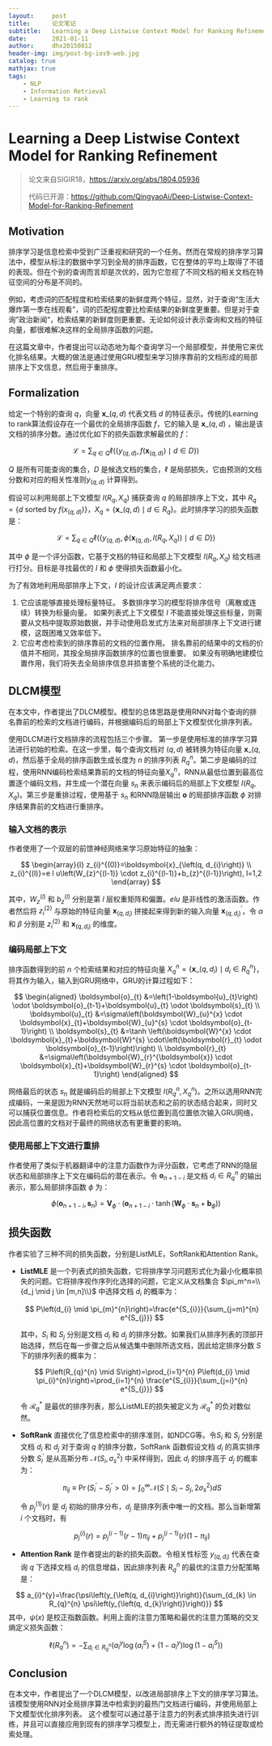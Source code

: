 ```yaml
---
layout:     post
title:      论文笔记
subtitle:   Learning a Deep Listwise Context Model for Ranking Refinement
date:       2021-01-11
author:     dhx20150812
header-img: img/post-bg-ios9-web.jpg
catalog: true
mathjax: true
tags:
    - NLP
    - Information Retrieval
    - Learning to rank
---
```


# Learning a Deep Listwise Context Model for Ranking Refinement

>   论文来自SIGIR18，<https://arxiv.org/abs/1804.05936>
>
>   代码已开源：<https://github.com/QingyaoAi/Deep-Listwise-Context-Model-for-Ranking-Refinement>

## Motivation

排序学习是信息检索中受到广泛重视和研究的一个任务。然而在常规的排序学习算法中，模型从标注的数据中学习到全局的排序函数，它在整体的平均上取得了不错的表现。但在个别的查询而言却是次优的，因为它忽视了不同文档的相关文档在特征空间的分布是不同的。

例如，考虑词的匹配程度和检索结果的新鲜度两个特征，显然，对于查询“生活大爆炸第一季在线观看”，词的匹配程度要比检索结果的新鲜度更重要。但是对于查询”政治新闻“，检索结果的新鲜度则更重要。无论如何设计表示查询和文档的特征向量，都很难解决这样的全局排序函数的问题。

在这篇文章中，作者提出可以动态地为每个查询学习一个局部模型，并使用它来优化排名结果。大概的做法是通过使用GRU模型来学习排序靠前的文档形成的局部排序上下文信息，然后用于重排序。

## Formalization

给定一个特别的查询 $q$，向量 $\boldsymbol{x}\_{(q, d)}$ 代表文档 $d$ 的特征表示。传统的Learning to rank算法假设存在一个最优的全局排序函数 $f$，它的输入是 $\boldsymbol{x}\_{(q,d)}$ ，输出是该文档的排序分数。通过优化如下的损失函数求解最优的 $f$：

$$
\mathcal{L}=\sum_{q \in Q} \ell\left(\left\{y_{(q, d)}, f\left(\boldsymbol{x}_{(q, d)}\right) \mid d \in D\right\}\right)
$$

$Q$ 是所有可能查询的集合，$D$ 是候选文档的集合，$\ell$ 是局部损失，它由预测的文档分数和对应的相关性准则$y_{(q, d)}$ 计算得到。

假设可以利用局部上下文模型 $I(R_q,X_q)$ 捕获查询 $q$ 的局部排序上下文，其中 $R_{q}=\left\{d\right.$ sorted by $\left.f\left(x_{(q, d)}\right)\right\}$，$X_{q}=\left\{\boldsymbol{x}\_{(q, d)} \mid d \in R_{q}\right\}$。此时排序学习的损失函数是：

$$
\mathcal{L}=\sum_{q \in Q} \ell\left(\left\{y_{(q, d)}, \phi\left(\boldsymbol{x}_{(q, d)}, I\left(R_{q}, X_{q}\right)\right) \mid d \in D\right\}\right)
$$

其中 $\phi$ 是一个评分函数，它基于文档的特征和局部上下文模型 $I(R_q,X_q)$ 给文档进行打分。目标是寻找最优的 $I$ 和 $\phi$ 使得损失函数最小化。

为了有效地利用局部排序上下文，$I$ 的设计应该满足两点要求：

1.  它应该能够直接处理标量特征。 多数排序学习的模型将排序信号（离散或连续）转换为标量向量。 如果列表式上下文模型 $I$ 不能直接处理这些标量，则需要从文档中提取原始数据，并手动使用启发式方法来对局部排序上下文进行建模，这既困难又效率低下。
2.  它应考虑检索到的排序靠前的文档的位置作用。 排名靠前的结果中的文档的价值并不相同，其按全局排序函数排序的位置也很重要。 如果没有明确地建模位置作用，我们将失去全局排序信息并损害整个系统的泛化能力。

## DLCM模型

在本文中，作者提出了DLCM模型。模型的总体思路是使用RNN对每个查询的排名靠前的检索的文档进行编码，并根据编码后的局部上下文模型优化排序列表。

使用DLCM进行文档排序的流程包括三个步骤。 第一步是使用标准的排序学习算法进行初始的检索。在这一步里，每个查询文档对 $(q,d)$ 被转换为特征向量 $\boldsymbol{x}\_{(q,d)}$，然后基于全局的排序函数生成长度为 $n$ 的排序列表 $R_q^n$。第二步是编码的过程，使用RNN编码检索结果靠前的文档的特征向量$X_q^n$，RNN从最低位置到最高位置逐个编码文档，并生成一个潜在向量 $s_n$ 来表示编码后的局部上下文模型 $I(R_q,X_q)$。第三步是重排过程，使用基于 $s_n$ 和RNN隐层输出 $\boldsymbol{o}$ 的局部排序函数 $\phi$ 对排序结果靠前的文档进行重排序。

### 输入文档的表示

作者使用了一个双层的前馈神经网络来学习原始特征的抽象：

$$
\begin{array}{l}
z_{i}^{(0)}=\boldsymbol{x}_{\left(q, d_{i}\right)} \\
z_{i}^{(l)}=e l u\left(W_{z}^{(l-1)} \cdot z_{i}^{(l-1)}+b_{z}^{(l-1)}\right), l=1,2
\end{array}
$$

其中，$W_{z}^{(l)}$ 和 $b_{z}^{(l)}$ 分别是第 $l$ 层权重矩阵和偏置。$elu$ 是非线性的激活函数。作者然后将 $z_{i}^{(2)}$ 与原始的特征向量 $\boldsymbol{x}_{\left(q, d_{i}\right)}$  拼接起来得到新的输入向量 $\boldsymbol{x}_{\left(q, d_{i}\right)}^{\prime}$，令 $\alpha$ 和 $\beta$ 分别是 $z_{i}^{(2)}$ 和 $\boldsymbol{x}_{\left(q, d_{i}\right)}$ 的维度。

### 编码局部上下文

排序函数得到的前 $n$ 个检索结果和对应的特征向量 $X_{q}^{n}=\left\{\boldsymbol{x}\_{\left(q, d_{i}\right)} \mid d_{i} \in R_{q}^{n}\right\}$，将其作为输入，输入到GRU网络中，GRU的计算过程如下：

$$
\begin{aligned}
\boldsymbol{o}_{t} &=\left(1-\boldsymbol{u}_{t}\right) \odot \boldsymbol{o}_{t-1}+\boldsymbol{u}_{t} \odot \boldsymbol{s}_{t} \\
\boldsymbol{u}_{t} &=\sigma\left(\boldsymbol{W}_{u}^{x} \cdot \boldsymbol{x}_{t}+\boldsymbol{W}_{u}^{s} \cdot \boldsymbol{o}_{t-1}\right) \\
\boldsymbol{s}_{t} &=\tanh \left(\boldsymbol{W}^{x} \cdot \boldsymbol{x}_{t}+\boldsymbol{W}^{s} \cdot\left(\boldsymbol{r}_{t} \odot \boldsymbol{o}_{t-1}\right)\right) \\
\boldsymbol{r}_{t} &=\sigma\left(\boldsymbol{W}_{r}^{\boldsymbol{x}} \cdot \boldsymbol{x}_{t}+\boldsymbol{W}_{r}^{s} \cdot \boldsymbol{o}_{t-1}\right)
\end{aligned}
$$

网络最后的状态 $s_n$ 就是编码后的局部上下文模型 $I(R_q^n, X_q^n)$。之所以选用RNN完成编码，一来是因为RNN天然地可以将当前状态和之前的状态结合起来，同时又可以捕获位置信息。作者将检索后的文档从低位置到高位置依次输入GRU网络，因此高位置的文档对于最终的网络状态有更重要的影响。

### 使用局部上下文进行重排

作者使用了类似于机器翻译中的注意力函数作为评分函数，它考虑了RNN的隐层状态和局部排序上下文在编码后的潜在表示。令 $\boldsymbol{o}_{n+1-i}$ 是文档 $d_i \in R_q^n$ 的输出表示，那么局部排序函数 $\phi$ 为：

$$
\phi\left(\boldsymbol{o}_{n+1-i}, \boldsymbol{s}_{n}\right)=\boldsymbol{V}_{\phi} \cdot\left(\boldsymbol{o}_{n+1-i} \cdot \tanh \left(\boldsymbol{W}_{\phi} \cdot \boldsymbol{s}_{n}+\boldsymbol{b}_{\phi}\right)\right)
$$

## 损失函数

作者实验了三种不同的损失函数，分别是ListMLE，SoftRank和Attention Rank。

-   **ListMLE** 是一个列表式的损失函数，它将排序学习问题形式化为最小化概率损失的问题。它将排序视作序列化选择的问题，它定义从文档集合 $\pi_m^n=\\{d_j \mid j \in [m,n]\\}$ 中选择文档 $d_i$ 的概率为：

    $$
    P\left(d_{i} \mid \pi_{m}^{n}\right)=\frac{e^{S_{i}}}{\sum_{j=m}^{n} e^{S_{j}}}
    $$

    其中，$S_i$ 和 $S_j$ 分别是文档 $d_i$ 和 $d_j$ 的排序分数。如果我们从排序列表的顶部开始选择，然后在每一步骤之后从候选集中删除所选文档，因此给定排序分数 $S$ 下的排序列表的概率为：

    $$
    P\left(R_{q}^{n} \mid S\right)=\prod_{i=1}^{n} P\left(d_{i} \mid \pi_{i}^{n}\right)=\prod_{i=1}^{n} \frac{e^{S_{i}}}{\sum_{j=i}^{n} e^{S_{j}}}
    $$

    令 $\mathcal{R}_{q}^{*}$ 是最优的排序列表，那么ListMLE的损失被定义为 $\mathcal{R}_{q}^{*}$ 的负对数似然。

- **SoftRank** 直接优化了信息检索中的排序准则，如NDCG等。令$S_i$ 和 $S_j$ 分别是文档 $d_i$ 和 $d_j$ 对于查询 $q$ 的排序分数，SoftRank 函数假设文档 $d_i$ 的真实排序分数 $S_i^{\prime}$ 是从高斯分布 $\mathcal{N}(S_i,\sigma_s^2)$ 中采样得到，因此 $d_i$ 的排序高于 $d_j$ 的概率为：
  
  $$
  \pi_{i j} \equiv \operatorname{Pr}\left(S_{i}^{\prime}-S_{j}^{\prime}>0\right)=\int_{0}^{\infty} \mathcal{N}\left(S \mid S_{i}-S_{j}, 2 \sigma_{s}^{2}\right) d S
  $$
  
    令 $p_{j}^{(1)}(r)$ 是 $d_j$ 初始的排序分布，$d_j$ 是排序列表中唯一的文档。那么当新增第 $i$ 个文档时，有
  
  $$
  p_{j}^{(i)}(r)=p_{j}^{(i-1)}(r-1) \pi_{i j}+p_{j}^{(i-1)}(r)\left(1-\pi_{i j}\right)
  $$
  
-   **Attention Rank** 是作者提出的新的损失函数。令相关性标签 $y_{(q,d_i)}$ 代表在查询 $q$ 下选择文档 $d_i$ 的信息增益，因此排序列表 $R_{q}^{n}$ 的最优的注意力分配策略是：
  
  $$
  a_{i}^{y}=\frac{\psi\left(y_{\left(q, d_{i}\right)}\right)}{\sum_{d_{k} \in R_{q}^{n} \psi\left(y_{\left(q, d_{k}\right)}\right)}}
  $$
  其中，$\psi(x)$ 是校正指数函数。利用上面的注意力策略和最优的注意力策略的交叉熵定义损失函数：
  
  $$
  \ell\left(R_{q}^{n}\right)=-\sum_{d_{i} \in R_{q}^{n}}\left(a_{i}^{y} \log \left(a_{i}^{S}\right)+\left(1-a_{i}^{y}\right) \log \left(1-a_{i}^{S}\right)\right)
  $$

## Conclusion

在本文中，作者提出了一个DLCM模型，以改进局部排序上下文的排序学习算法。 该模型使用RNN对全局排序算法中检索到的最热门文档进行编码，并使用局部上下文模型优化排序列表。 这个模型可以通过基于注意力的列表式排序损失进行训练，并且可以直接应用到现有的排序学习模型上，而无需进行额外的特征提取或检索处理。
